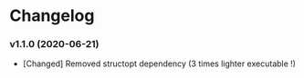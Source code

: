 # Changelog

### v1.1.0 (2020-06-21)

- [Changed] Removed structopt dependency (3 times lighter executable !)